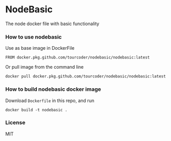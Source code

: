 NodeBasic
======

The node docker file with basic functionality


### How to use nodebasic

Use as base image in DockerFile

```
FROM docker.pkg.github.com/tourcoder/nodebasic/nodebasic:latest
```

Or pull image from the command line

```
docker pull docker.pkg.github.com/tourcoder/nodebasic/nodebasic:latest
```

### How to build nodebasic docker image

Download `Dockerfile` in this repo, and run

```
docker build -t nodebasic .
```

### License

MIT

